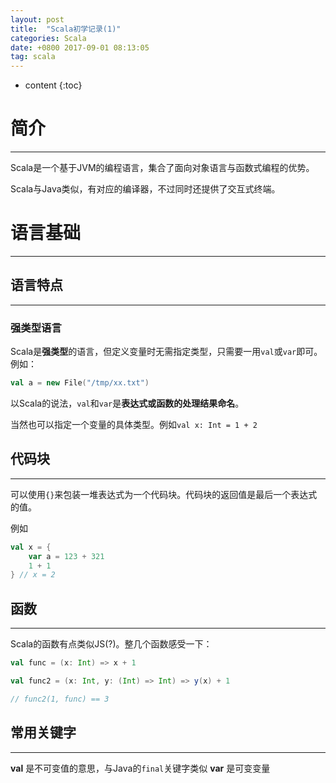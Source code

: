 ```yaml
---
layout: post
title:  "Scala初学记录(1)"
categories: Scala
date: +0800 2017-09-01 08:13:05
tag: scala
---
```


* content
{:toc}

# 简介
--------------
Scala是一个基于JVM的编程语言，集合了面向对象语言与函数式编程的优势。

Scala与Java类似，有对应的编译器，不过同时还提供了交互式终端。

# 语言基础
--------------

## 语言特点
--------------

### 强类型语言
Scala是**强类型**的语言，但定义变量时无需指定类型，只需要一用`val`或`var`即可。例如：
```scala
val a = new File("/tmp/xx.txt")
```
以Scala的说法，`val`和`var`是**表达式或函数的处理结果命名**。

当然也可以指定一个变量的具体类型。例如```val x: Int = 1 + 2```



## 代码块
--------------
可以使用`{}`来包装一堆表达式为一个代码块。代码块的返回值是最后一个表达式的值。

例如
```scala
val x = {
    var a = 123 + 321
    1 + 1
} // x = 2
```

## 函数
--------------
Scala的函数有点类似JS(?)。整几个函数感受一下：
```scala
val func = (x: Int) => x + 1

val func2 = (x: Int, y: (Int) => Int) => y(x) + 1

// func2(1, func) == 3
```

## 常用关键字
--------------
**val** 是不可变值的意思，与Java的`final`关键字类似
**var** 是可变变量

